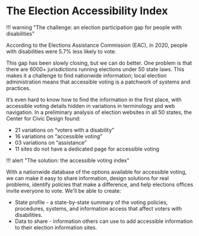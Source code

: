 # The Election Accessibility Index

!!! warning "The challenge: an election participation gap for people with disabilities"

According to the Elections Assistance Commission (EAC), in 2020, people with disabilities were 5.7% less likely to vote.

This gap has been slowly closing, but we can do better. One problem is that there are 6000+ jurisdictions running elections under 50 state laws. This makes it a challenge to find nationwide information; local election administration means that accessible voting is a patchwork of systems and practices.

It’s even hard to know how to find the information in the first place, with accessible voting details hidden in variations in terminology and web navigation. In a preliminary analysis of election websites in all 50 states, the Center for Civic Design found:

* 21 variations on “voters with a disability”
* 16 variations on “accessible voting”
* 03 variations on  “assistance”
* 11 sites do not have a dedicated page for accessible voting

!!! alert "The solution: the accessible voting index"

With a nationwide database of the options available for accessible voting, we can make it easy to share information, design solutions for real problems, identify policies that make a difference, and help elections offices invite everyone to vote. We'll be able to create:

* State profile - a state-by-state summary of the voting policies, procedures, systems, and information access that affect voters with disabilities.
* Data to share - information others can use to add accessible information to their election information sites.
